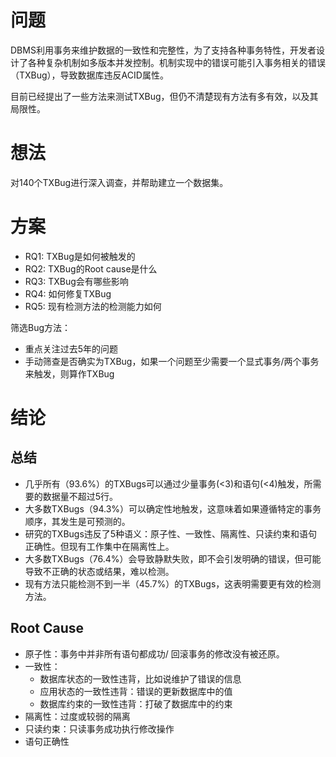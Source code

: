 # 问题

DBMS利用事务来维护数据的一致性和完整性，为了支持各种事务特性，开发者设计了各种复杂机制如多版本并发控制。机制实现中的错误可能引入事务相关的错误（TXBug），导致数据库违反ACID属性。

目前已经提出了一些方法来测试TXBug，但仍不清楚现有方法有多有效，以及其局限性。

# 想法

对140个TXBug进行深入调查，并帮助建立一个数据集。

# 方案

* RQ1: TXBug是如何被触发的
* RQ2: TXBug的Root cause是什么
* RQ3: TXBug会有哪些影响
* RQ4: 如何修复TXBug
* RQ5: 现有检测方法的检测能力如何

筛选Bug方法：

* 重点关注过去5年的问题
* 手动筛查是否确实为TXBug，如果一个问题至少需要一个显式事务/两个事务来触发，则算作TXBug

# 结论

## 总结

* 几乎所有（93.6%）的TXBugs可以通过少量事务(<3)和语句(<4)触发，所需要的数据量不超过5行。
* 大多数TXBugs（94.3%）可以确定性地触发，这意味着如果遵循特定的事务顺序，其发生是可预测的。
* 研究的TXBugs违反了5种语义：原子性、一致性、隔离性、只读约束和语句正确性。但现有工作集中在隔离性上。
* 大多数TXBugs（76.4%）会导致静默失败，即不会引发明确的错误，但可能导致不正确的状态或结果，难以检测。
* 现有方法只能检测不到一半（45.7%）的TXBugs，这表明需要更有效的检测方法。

## Root Cause

* 原子性：事务中并非所有语句都成功/ 回滚事务的修改没有被还原。
* 一致性：
  * 数据库状态的一致性违背，比如说维护了错误的信息
  * 应用状态的一致性违背：错误的更新数据库中的值
  * 数据库约束的一致性违背：打破了数据库中的约束
* 隔离性：过度或较弱的隔离
* 只读约束：只读事务成功执行修改操作
* 语句正确性

